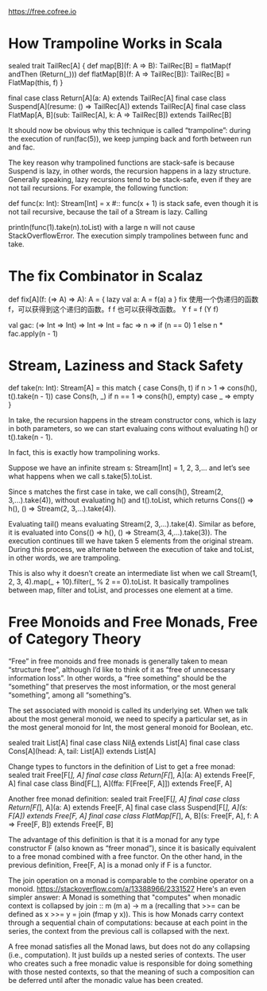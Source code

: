 https://free.cofree.io

# How Trampoline Works in Scala
sealed trait TailRec[A] {
  def map[B](f: A => B): TailRec[B] = flatMap(f andThen (Return(_)))
  def flatMap[B](f: A => TailRec[B]): TailRec[B] = FlatMap(this, f)
}

final case class Return[A](a: A) extends TailRec[A]
final case class Suspend[A](resume: () => TailRec[A]) extends TailRec[A]
final case class FlatMap[A, B](sub: TailRec[A], k: A => TailRec[B]) extends TailRec[B]

It should now be obvious why this technique is called “trampoline”: during the execution of run(fac(5)), we keep jumping back and forth between run and fac.

The key reason why trampolined functions are stack-safe is because Suspend is lazy, in other words, the recursion happens in a lazy structure. Generally speaking, lazy recursions tend to be stack-safe, even if they are not tail recursions. For example, the following function:

def func(x: Int): Stream[Int] = x #:: func(x + 1)
is stack safe, even though it is not tail recursive, because the tail of a Stream is lazy. Calling

println(func(1).take(n).toList)
with a large n will not cause StackOverflowError. The execution simply trampolines between func and take.

# The fix Combinator in Scalaz
def fix[A](f: (=> A) => A): A = {
  lazy val a: A = f(a)
  a
}
fix 使用一个伪递归的函数 f，可以获得到这个递归的函数。f f 也可以获得改函数。
Y f = f (Y f)

val gac: (=> Int => Int) => Int => Int =
  fac => n => if (n == 0) 1 else n * fac.apply(n - 1)


# Stream, Laziness and Stack Safety
def take(n: Int): Stream[A] = this match {
  case Cons(h, t) if n > 1 => cons(h(), t().take(n - 1))
  case Cons(h, _) if n == 1 => cons(h(), empty)
  case _ => empty
}

In take, the recursion happens in the stream constructor cons, which is lazy in both parameters, so we can start evaluaing cons without evaluating h() or t().take(n - 1).

In fact, this is exactly how trampolining works.

Suppose we have an infinite stream s: Stream[Int] = 1, 2, 3,... and let’s see what happens when we call s.take(5).toList.

Since s matches the first case in take, we call cons(h(), Stream(2, 3,...).take(4)), without evaluating h() and t().toList, which returns Cons(() => h(), () => Stream(2, 3,...).take(4)). 

Evaluating tail() means evaluating Stream(2, 3,...).take(4). Similar as before, it is evaluated into Cons(() => h(), () => Stream(3, 4,...).take(3)). The execution continues till we have taken 5 elements from the original stream. During this process, we alternate between the execution of take and toList, in other words, we are trampoling.

This is also why it doesn’t create an intermediate list when we call Stream(1, 2, 3, 4).map(_ + 10).filter(_ % 2 == 0).toList. It basically trampolines between map, filter and toList, and processes one element at a time.

# Free Monoids and Free Monads, Free of Category Theory
“Free” in free monoids and free monads is generally taken to mean “structure free”, although I’d like to think of it as “free of unnecessary information loss”. In other words, a “free something” should be the “something” that preserves the most information, or the most general “something”, among all “something”s.

The set associated with monoid is called its underlying set. When we talk about the most general monoid, we need to specify a particular set, as in the most general monoid for Int, the most general monoid for Boolean, etc.

sealed trait List[A]
final case class Nil[A]() extends List[A]
final case class Cons[A](head: A, tail: List[A]) extends List[A]

Change types to functors in the definition of List to get a free monad:
sealed trait Free[F[_], A]
final case class Return[F[_], A](a: A) extends Free[F, A]
final case class Bind[F[_], A](ffa: F[Free[F, A]]) extends Free[F, A]

Another free monad definition:
sealed trait Free[F[_], A]
final case class Return[F[_], A](a: A) extends Free[F, A]
final case class Suspend[F[_], A](s: F[A]) extends Free[F, A]
final case class FlatMap[F[_], A, B](s: Free[F, A], f: A => Free[F, B]) extends Free[F, B]

The advantage of this definition is that it is a monad for any type constructor F (also known as “freer monad”), since it is basically equivalent to a free monad combined with a free functor. On the other hand, in the previous definition, Free[F, A] is a monad only if F is a functor.

The join operation on a monad is comparable to the combine operator on a monoid. 
https://stackoverflow.com/a/13388966/2331527
Here's an even simpler answer: A Monad is something that "computes" when monadic context is collapsed by join :: m (m a) -> m a (recalling that >>= can be defined as x >>= y = join (fmap y x)). This is how Monads carry context through a sequential chain of computations: because at each point in the series, the context from the previous call is collapsed with the next.

A free monad satisfies all the Monad laws, but does not do any collapsing (i.e., computation). It just builds up a nested series of contexts. The user who creates such a free monadic value is responsible for doing something with those nested contexts, so that the meaning of such a composition can be deferred until after the monadic value has been created.
